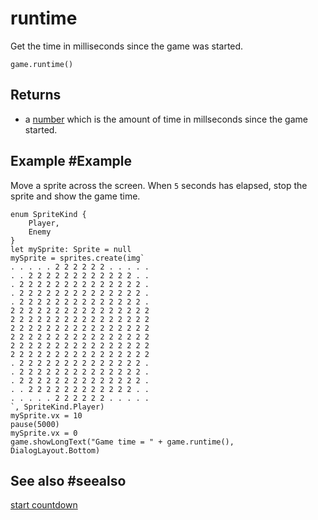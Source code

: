 # runtime

Get the time in milliseconds since the game was started.

```sig
game.runtime()
```

## Returns

* a [number](/types/number) which is the amount of time in millseconds since the game started.

## Example #Example
Move a sprite across the screen. When `5` seconds has elapsed, stop the sprite and show the game time.

```blocks
enum SpriteKind {
    Player,
    Enemy
}
let mySprite: Sprite = null
mySprite = sprites.create(img`
. . . . . 2 2 2 2 2 2 . . . . . 
. . 2 2 2 2 2 2 2 2 2 2 2 2 . . 
. 2 2 2 2 2 2 2 2 2 2 2 2 2 2 . 
. 2 2 2 2 2 2 2 2 2 2 2 2 2 2 . 
. 2 2 2 2 2 2 2 2 2 2 2 2 2 2 . 
2 2 2 2 2 2 2 2 2 2 2 2 2 2 2 2 
2 2 2 2 2 2 2 2 2 2 2 2 2 2 2 2 
2 2 2 2 2 2 2 2 2 2 2 2 2 2 2 2 
2 2 2 2 2 2 2 2 2 2 2 2 2 2 2 2 
2 2 2 2 2 2 2 2 2 2 2 2 2 2 2 2 
2 2 2 2 2 2 2 2 2 2 2 2 2 2 2 2 
. 2 2 2 2 2 2 2 2 2 2 2 2 2 2 . 
. 2 2 2 2 2 2 2 2 2 2 2 2 2 2 . 
. 2 2 2 2 2 2 2 2 2 2 2 2 2 2 . 
. . 2 2 2 2 2 2 2 2 2 2 2 2 . . 
. . . . . 2 2 2 2 2 2 . . . . . 
`, SpriteKind.Player)
mySprite.vx = 10
pause(5000)
mySprite.vx = 0
game.showLongText("Game time = " + game.runtime(), DialogLayout.Bottom)
```

## See also #seealso

[start countdown](/reference/info/start-countdown)